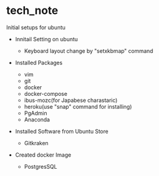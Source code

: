 # tech_note

Initial setups for ubuntu
- Innitail Setting on ubuntu
	- Keyboard layout change by "setxkbmap" command 	
	
- Installed Packages
	- vim
	- git
	- docker
	- docker-compose
	- ibus-mozc(for Japabese charastaric)
	- heroku(use "snap" command for installing)
	- PgAdmin
    - Anaconda

- Installed Software from Ubuntu Store
	- Gitkraken

- Created docker Image
	- PostgresSQL
